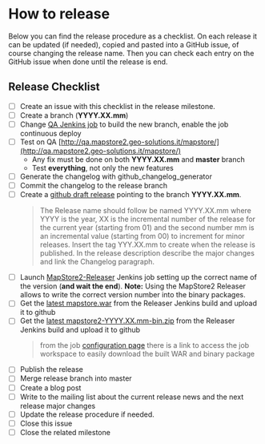 # How to release
Below you can find the release procedure as a checklist. On each release it can be updated (if needed), copied and pasted into a GitHub issue, of course changing the release name.
Then you can check each entry on the GitHub issue when done until the release is end.

## Release Checklist
- [ ] Create an issue with this checklist in the release milestone.
- [ ] Create a branch (**YYYY.XX.mm**)  
- [ ] Change [QA Jenkins job](http://build.geo-solutions.it/jenkins/view/MapStore2/job/MapStore2-QA-Build/) to build the new branch, enable the job continuous deploy
- [ ] Test on QA [http://qa.mapstore2.geo-solutions.it/mapstore/](http://qa.mapstore2.geo-solutions.it/mapstore/)  
    * Any fix must be done on both **YYYY.XX.mm** and **master** branch  
    * Test **everything**, not only the new features
- [ ] Generate the changelog with github_changelog_generator
- [ ] Commit the changelog to the release branch
- [ ] Create a [github draft release](https://github.com/geosolutions-it/MapStore2/releases) pointing to the branch **YYYY.XX.mm**.  
  > The Release name should follow be named YYYY.XX.mm where YYYY is the year, XX is the incremental number of the release for the current year (starting from 01) and the second number mm is an incremental value (starting from 00) to increment for minor releases. Insert the tag YYY.XX.mm to create when the release is published. In the release description describe the major changes and link the Changelog paragraph.
- [ ] Launch [MapStore2-Releaser](http://build.geo-solutions.it/jenkins/job/MapStore2-Releaser/) Jenkins job setting up the correct name of the version (**and wait the end**). **Note:** Using the MapStore2 Releaser allows to write the correct version number into the binary packages.
- [ ] Get the [latest mapstore.war](http://build.geo-solutions.it/jenkins/view/MapStore2/job/MapStore2-Releaser/ws/web/target/mapstore.war) from the Releaser Jenkins build and upload it to github  
- [ ] Get the [latest mapstore2-YYYY.XX.mm-bin.zip](http://build.geo-solutions.it/jenkins/view/MapStore2/job/MapStore2-Releaser/ws/release/target/) from the Releaser Jenkins build and upload it to github
  > from the job [configuration page](http://build.geo-solutions.it/jenkins/view/MapStore2/job/MapStore2-Releaser/ws/) there is a link to access the job workspace to easily download the built WAR and binary package
- [ ] Publish the release
- [ ] Merge release branch into master
- [ ] Create a blog post 
- [ ] Write to the mailing list about the current release news and the next release major changes
- [ ] Update the release procedure if needed.
- [ ] Close this issue
- [ ] Close the related milestone
